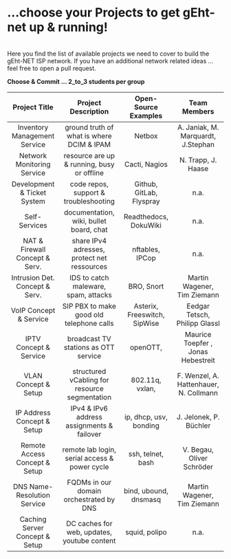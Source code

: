 # ...choose your Projects to get gEht-net up & running!
<br/>
Here you find the list of available projects we need to cover to build the gEht-NET ISP network.  
If you have an additional network related ideas ... feel free to open a pull request.  

**Choose & Commit ... 2_to_3 students per group**


| Project Title			| Project Description				| Open-Source Examples	| Team Members
|:-----------------------------:|:---------------------------:			| :--------------------:| :--------------------:
|Inventory Management Service	| ground truth of what is where DCIM & IPAM	| Netbox		| A. Janiak, M. Marquardt, J.Stephan 
|Network Monitoring Service	| resource are up & running, busy or  offline	| Cacti, Nagios		| N. Trapp, J. Haase
|Development & Ticket System	| code repos, support & troubleshooting		| Github, GitLab, Flyspray | n.a.
|Self-Services			| documentation, wiki, bullet board, chat	| Readthedocs, DokuWiki | n.a.
|NAT & Firewall Concept & Serv.	| share IPv4 adresses, protect net ressources	| nftables, IPCop	| n.a.
|Intrusion Det. Concept & Serv.	| IDS to catch maleware, spam, attacks		| BRO, Snort		| Martin Wagener, Tim Ziemann
|VoIP Concept & Service		| SIP PBX to make good old telephone calls	| Asterix, Freeswitch, SipWise | Eedgar Tetsch, Philipp Glassl
|IPTV Concept & Service		| broadcast TV stations as OTT service		| openOTT,		| Maurice Toepfer , Jonas Hebestreit
|VLAN Concept & Setup		| structured vCabling for resource segmentation | 802.11q, vxlan, 	| F. Wenzel, A. Hattenhauer, N. Collmann 
|IP Address Concept & Setup	| IPv4 & IPv6 address assignments & failover	| ip, dhcp, usv, bonding| J. Jelonek, P. Büchler
|Remote Access Concept & Setup	| remote lab login, serial access & power cycle	| ssh, telnet, bash	| V. Begau, Oliver Schröder
|DNS Name-Resolution Service	| FQDMs in our domain orchestrated by DNS	| bind, ubound, dnsmasq	| Martin Wagener, Tim Ziemann
|Caching Server Concept & Setup	| DC caches for web, updates, youtube content	| squid, polipo 	| n.a.
